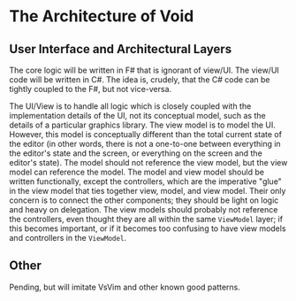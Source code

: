 # The Architecture of Void

## User Interface and Architectural Layers
The core logic will be written in F# that is ignorant of view/UI. The view/UI
code will be written in C#. The idea is, crudely, that the C# code can be
tightly coupled to the F#, but not vice-versa.

The UI/View is to handle all logic which is closely coupled with the
implementation details of the UI, not its conceptual model, such as the details
of a particular graphics library. The view model is to model the UI. However,
this model is conceptually different than the total current state of the editor
(in other words, there is not a one-to-one between everything in the editor's
state and the screen, or everything on the screen and the editor's state). The
model should not reference the view model, but the view model can reference the
model. The model and view model should be written functionally, except the
controllers, which are the imperative "glue" in the view model that ties
together view, model, and view model. Their only concern is to connect the other
components; they should be light on logic and heavy on delegation. The view
models should probably not reference the controllers, even thought they are all
within the same `ViewModel` layer; if this becomes important, or if it becomes
too confusing to have view models and controllers in the `ViewModel`.

## Other
Pending, but will imitate VsVim and other known good patterns.
